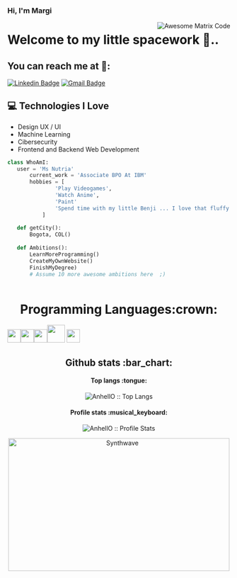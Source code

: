 ### Hi, I'm Margi 

<img src = 'https://github.com/MarikIshtar007/MarikIshtar007/blob/master/images/matrix.gif' alt = 'Awesome Matrix Code' align='right'/>

<h1>Welcome to my little spacework 👾..</h1> 

<h2>You can reach me at 🍒:</h2>


[![Linkedin Badge](https://img.shields.io/badge/-margiafricano-blue?style=flat-square&logo=Linkedin&logoColor=white&link=https://www.linkedin.com/in/margi-africano/)](https://www.linkedin.com/in/margi-africano) [![Gmail Badge](https://img.shields.io/badge/-africanomargi@gmail.com-c14438?style=flat-square&logo=Gmail&logoColor=white&link=mailto:africanomargi@gmail.com)](mailto:africanomargi@gmail.com)

## :computer: Technologies I Love
* Design UX / UI
* Machine Learning
* Cibersecurity
* Frontend and Backend Web Development

 ```python
 class WhoAmI:
 	user = 'Ms Nutria'
		current_work = 'Associate BPO At IBM'
		hobbies = [
				'Play Videogames',
				'Watch Anime',
				'Paint'
				'Spend time with my little Benji ... I love that fluffy ball'
			]
	
	def getCity():
		Bogota, COL()
	
	def Ambitions():
		LearnMoreProgramming()
		CreateMyOwnWebsite()
		FinishMyDegree)
		# Assume 10 more awesome ambitions here  ;)
	
 ```
 
<h1 align="center">Programming Languages:crown:</h1> 

<img src = 'https://github.com/MarikIshtar007/MarikIshtar007/blob/master/images/html.svg' width='30'/><img src = 'https://github.com/MarikIshtar007/MarikIshtar007/blob/master/images/css.svg' width='30'/><img src = 'https://github.com/MarikIshtar007/MarikIshtar007/blob/master/images/js.svg' width='30'/><img src = 'https://github.com/MarikIshtar007/MarikIshtar007/blob/master/images/php.svg' width='40'/> <img src = 'https://github.com/MarikIshtar007/MarikIshtar007/blob/master/images/sql.svg' width='30'/> 
 
 
<h2 align="center">Github stats :bar_chart:</h2>

<h4 align="center">Top langs :tongue:</h4>

<p align="center"><img src="https://github-readme-stats.vercel.app/api/top-langs/?username=MsNutria&langs_count=10&theme=tokyonight&layout=compact" alt="AnhellO :: Top Langs" /></p>

<h4 align="center">Profile stats :musical_keyboard:</h4>

<p align="center"><img src="https://github-readme-stats.vercel.app/api?username=MsNutria&show_icons=true&theme=synthwave" alt="AnhellO :: Profile Stats" /></p>

<p align="center"><img src="https://thumbs.gfycat.com/GoodnaturedFondGaur-size_restricted.gif" alt="Synthwave" height="300" width="500"></p>
 
